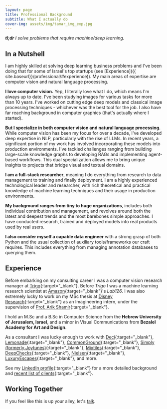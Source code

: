 ```yaml
---
layout: page
title: Professional Background
subtitle: What I actually do
cover-img: assets/img/tamar_img_exp.jpg
---
```


***tl;dr** I solve problems that require machine/deep learning.*

## In a Nutshell

I am highly skilled at solving deep learning business problems and I've been doing that for some of Israel's top startups (see [Experience]({{ site.baseurl}}/professional/#experience)). My main areas of expertise are computer vision and natural language processing.

**I love computer vision.** Yep, I literally love what I do, which means I'm always up to date. I've been studying images for various tasks for more than 10 years. I've worked on cutting edge deep models and classical image processing techniques - whichever was the best tool for the job. I also have far reaching background in computer graphics (that's actually where I started).

**But I specialize in both computer vision and natural language processing.** While computer vision has been my focus for over a decade, I've developed deep expertise in NLP, particularly with the rise of LLMs. In recent years, a significant portion of my work has involved incorporating these models into production environments. I've tackled challenges ranging from building large-scale knowledge graphs to developing RAGs and implementing agent-based workflows. This dual specialization allows me to bring unique insights to projects that bridge visual and textual domains.

**I am a full-stack researcher**, meaning I do everything from research to data management to training and finally deployment. I am a highly experienced technological leader and researcher, with rich theoretical and practical knowledge of machine learning techniques and their usage in production environments.

**My background ranges from tiny to huge organizations**, includes both individual contribution and management, and revolves around both the latest and deepest trends and the most barebones simple approaches. I have conducted research, trained and deployed models into real products used by real users.

**I also consider myself a capable data engineer** with a strong grasp of both Python and the usual collection of auxiliary tools/frameworks our craft requires. This includes everything from managing annotation databases to querying them.

## Experience
Before embarking on my consulting career I was a computer vision research manager at [Trigo](https://www.trigoretail.com){:target="_blank"}. Before *Trigo* I was a machine learning research scientist at [Amazon](https://www.amazon.com){:target="_blank"}'s *Lab126*. I was also extremely lucky to work on my MSc thesis at [Disney Research](https://www.disneyresearch.com){:target="_blank"} as an Imagineering intern, under the supervision of [Prof. Arik Shamir](https://faculty.runi.ac.il/arik/site/index.asp){:target="_blank"}.


I hold an M.Sc and a B.Sc in Computer Science from the **Hebrew University of Jerusalem, Israel**, and a minor in Visual Communications from **Bezalel Academy for Art and Design**.

As a consultant I was lucky enough to work with 
[Deci](https://www.deci.ai/){:target="_blank"},
[Lemonade](https://www.lemonade.com/){:target="_blank"},
[CommonGround](https://www.commonground-ai.com/){:target="_blank"},
[Simply (formerly Joytunes)](https://www.hellosimply.com/){:target="_blank"}, 
[Mixtiles](https://www.mixtiles.com/){:target="_blank"},
[DeepChecks](https://www.deepchecks.com/){:target="_blank"},
[Nielsen](https://nielsensports.com/){:target="_blank"},
[LuxuryEscapes](https://luxuryescapes.com/){:target="_blank"},
and more.

See my [LinkedIn profile](https://www.linkedin.com/in/nir-ben-zvi/){:target="_blank"} for a more detailed background and [recent list of clients](https://www.linkedin.com/in/nir-ben-zvi/details/experience/){:target="_blank"}.

## Working Together

If you feel like this is up your alley, let's [talk](mailto:me@nirbenzvi.com).